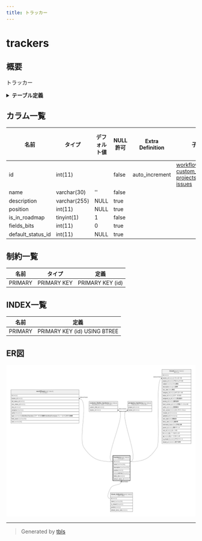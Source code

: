 ```yaml
---
title: トラッカー
---
```

# trackers

## 概要

トラッカー

<details>
<summary><strong>テーブル定義</strong></summary>

```sql
CREATE TABLE `trackers` (
  `id` int(11) NOT NULL AUTO_INCREMENT,
  `name` varchar(30) NOT NULL DEFAULT '',
  `description` varchar(255) DEFAULT NULL,
  `position` int(11) DEFAULT NULL,
  `is_in_roadmap` tinyint(1) NOT NULL DEFAULT 1,
  `fields_bits` int(11) DEFAULT 0,
  `default_status_id` int(11) DEFAULT NULL,
  PRIMARY KEY (`id`)
) ENGINE=InnoDB DEFAULT CHARSET=utf8mb4
```

</details>

## カラム一覧

| 名前                | タイプ          | デフォルト値       | NULL許可   | Extra Definition | 子テーブル                                                                                                                                       | 親テーブル                               | コメント     |
| ----------------- | ------------ | ------------ | -------- | ---------------- | ------------------------------------------------------------------------------------------------------------------------------------------- | ----------------------------------- | -------- |
| id                | int(11)      |              | false    | auto_increment   | [workflows](workflows.md) [custom_fields_trackers](custom_fields_trackers.md) [projects_trackers](projects_trackers.md) [issues](issues.md) |                                     |          |
| name              | varchar(30)  | ''           | false    |                  |                                                                                                                                             |                                     |          |
| description       | varchar(255) | NULL         | true     |                  |                                                                                                                                             |                                     |          |
| position          | int(11)      | NULL         | true     |                  |                                                                                                                                             |                                     |          |
| is_in_roadmap     | tinyint(1)   | 1            | false    |                  |                                                                                                                                             |                                     |          |
| fields_bits       | int(11)      | 0            | true     |                  |                                                                                                                                             |                                     |          |
| default_status_id | int(11)      | NULL         | true     |                  |                                                                                                                                             | [issue_statuses](issue_statuses.md) |          |

## 制約一覧

| 名前      | タイプ         | 定義               |
| ------- | ----------- | ---------------- |
| PRIMARY | PRIMARY KEY | PRIMARY KEY (id) |

## INDEX一覧

| 名前      | 定義                           |
| ------- | ---------------------------- |
| PRIMARY | PRIMARY KEY (id) USING BTREE |

## ER図

![er](trackers.svg)

---

> Generated by [tbls](https://github.com/k1LoW/tbls)
